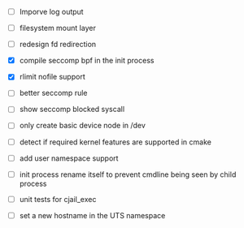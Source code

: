  - [ ] Imporve log output
 - [ ] filesystem mount layer
 - [ ] redesign fd redirection
 - [x] compile seccomp bpf in the init process
 - [x] rlimit nofile support
 - [ ] better seccomp rule
 - [ ] show seccomp blocked syscall
 - [ ] only create basic device node in /dev
 - [ ] detect if required kernel features are supported in cmake
 - [ ] add user namespace support
 - [ ] init process rename itself to prevent cmdline being seen by child process
 - [ ] unit tests for cjail_exec
 - [ ] set a new hostname in the UTS namespace

